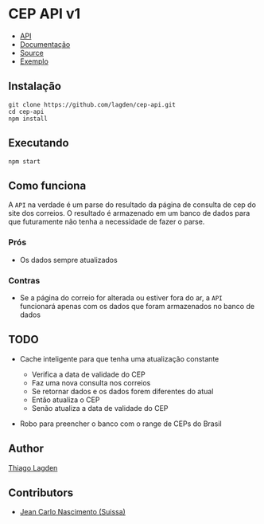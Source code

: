 CEP API v1
==========

 - [API](http://api-cep.herokuapp.com/)
 - [Documentação](http://docs.cepapiv1.apiary.io/)
 - [Source](https://github.com/lagden/cep-api)
 - [Exemplo](http://codepen.io/lagden/pen/fArzv?editors=101)

## Instalação

    git clone https://github.com/lagden/cep-api.git
    cd cep-api
    npm install

## Executando

    npm start

## Como funciona

A `API` na verdade é um parse do resultado da página de consulta de cep do site dos correios. O resultado é armazenado em um banco de dados para que futuramente não tenha a necessidade de fazer o parse.

### Prós

- Os dados sempre atualizados

### Contras

- Se a página do correio for alterada ou estiver fora do ar, a `API` funcionará apenas com os dados que foram armazenados no banco de dados

## TODO

- Cache inteligente para que tenha uma atualização constante
    - Verifica a data de validade do CEP
    - Faz uma nova consulta nos correios
    - Se retornar dados e os dados forem diferentes do atual
    - Então atualiza o CEP
    - Senão atualiza a data de validade do CEP

- Robo para preencher o banco com o range de CEPs do Brasil

## Author

[Thiago Lagden](http://lagden.in)

## Contributors

- [Jean Carlo Nascimento (Suissa)](https://github.com/suissa)